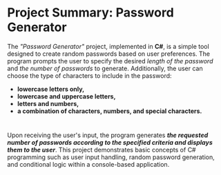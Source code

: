 # Project Summary: Password Generator

The *"Password Generator"* project, implemented in **C#**, is a simple tool designed to create random passwords based on user preferences. 
The program prompts the user to specify the desired *length of the password* and *the number of passwords* to generate. 
Additionally, the user can choose the type of characters to include in the password: 
- **lowercase letters only,**
- **lowercase and uppercase letters,**
- **letters and numbers,**
- **a combination of characters, numbers, and special characters.**

# 
Upon receiving the user's input, the program generates ***the requested number of passwords according to the specified criteria and displays them to the user***. 
This project demonstrates basic concepts of C# programming such as user input handling, random password generation, and conditional logic within a console-based application.
